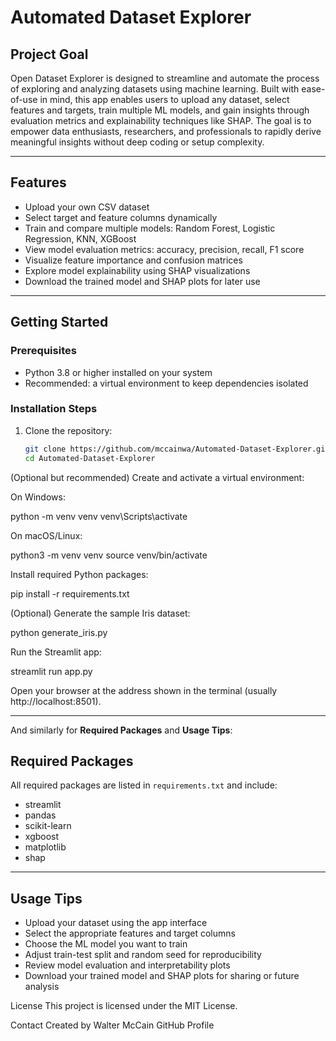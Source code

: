 # Automated Dataset Explorer

## Project Goal

Open Dataset Explorer is designed to streamline and automate the process of exploring and analyzing datasets using machine learning. Built with ease-of-use in mind, this app enables users to upload any dataset, select features and targets, train multiple ML models, and gain insights through evaluation metrics and explainability techniques like SHAP. The goal is to empower data enthusiasts, researchers, and professionals to rapidly derive meaningful insights without deep coding or setup complexity.

---

## Features

- Upload your own CSV dataset  
- Select target and feature columns dynamically  
- Train and compare multiple models: Random Forest, Logistic Regression, KNN, XGBoost  
- View model evaluation metrics: accuracy, precision, recall, F1 score  
- Visualize feature importance and confusion matrices  
- Explore model explainability using SHAP visualizations  
- Download the trained model and SHAP plots for later use

---

## Getting Started

### Prerequisites

- Python 3.8 or higher installed on your system  
- Recommended: a virtual environment to keep dependencies isolated

### Installation Steps

1. Clone the repository:

   ```bash
   git clone https://github.com/mccainwa/Automated-Dataset-Explorer.git
   cd Automated-Dataset-Explorer
(Optional but recommended) Create and activate a virtual environment:

On Windows:

python -m venv venv
venv\Scripts\activate

On macOS/Linux:

python3 -m venv venv
source venv/bin/activate

Install required Python packages:

pip install -r requirements.txt

(Optional) Generate the sample Iris dataset:

python generate_iris.py

Run the Streamlit app:

streamlit run app.py

Open your browser at the address shown in the terminal (usually http://localhost:8501).


---

And similarly for **Required Packages** and **Usage Tips**:


## Required Packages

All required packages are listed in `requirements.txt` and include:

- streamlit  
- pandas  
- scikit-learn  
- xgboost  
- matplotlib  
- shap

---

## Usage Tips

- Upload your dataset using the app interface  
- Select the appropriate features and target columns  
- Choose the ML model you want to train  
- Adjust train-test split and random seed for reproducibility  
- Review model evaluation and interpretability plots  
- Download your trained model and SHAP plots for sharing or future analysis


License
This project is licensed under the MIT License.

Contact
Created by Walter McCain
GitHub Profile
